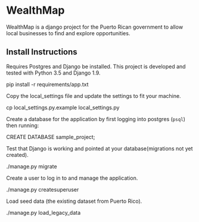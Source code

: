 # WealthMap

WealthMap is a django project for the Puerto Rican government to allow local businesses to find and explore opportunities.

## Install Instructions

Requires Postgres and Django be installed.  This project is developed and tested with Python 3.5 and Django 1.9.

  pip install -r requirements/app.txt

Copy the local_settings file and update the settings to fit your machine.

  cp local_settings.py.example local_settings.py

Create a database for the application by first logging into postgres (`psql`) then running:

  CREATE DATABASE sample_project;

Test that Django is working and pointed at your database(migrations not yet created).

  ./manage.py migrate

Create a user to log in to and manage the application.

  ./manage.py createsuperuser

Load seed data (the existing dataset from Puerto Rico).

  ./manage.py load_legacy_data

